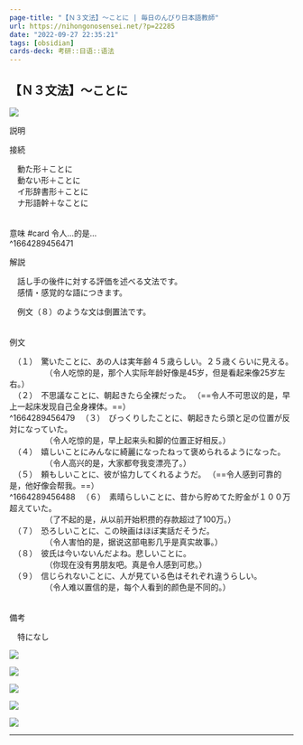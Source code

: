 ```yaml
---
page-title: "【Ｎ３文法】～ことに | 毎日のんびり日本語教師"
url: https://nihongonosensei.net/?p=22285
date: "2022-09-27 22:35:21"
tags: [obsidian] 
cards-deck: 考研::日语::语法
---
```

## 【Ｎ３文法】～ことに

![](https://nihongonosensei.net/pic/n3top.png)

説明

接続

　動た形＋ことに  
　動ない形＋ことに  
　イ形辞書形＋ことに  
　ナ形語幹＋なことに  
　

意味 #card 
令人…的是…  
^1664289456471


解説

　話し手の後件に対する評価を述べる文法です。  
　感情・感覚的な語につきます。

　例文（８）のような文は倒置法です。  
　

例文

　（１）　驚いたことに、あの人は実年齢４５歳らしい。２５歳くらいに見える。  
　　　　　（令人吃惊的是，那个人实际年龄好像是45岁，但是看起来像25岁左右。）  
　（２）　不思議なことに、朝起きたら全裸だった。  （==令人不可思议的是，早上一起床发现自己全身裸体。==）  
^1664289456479
　（３）　びっくりしたことに、朝起きたら頭と足の位置が反対になっていた。  
　　　　　（令人吃惊的是，早上起来头和脚的位置正好相反。）  
　（４）　嬉しいことにみんなに綺麗になったねって褒められるようになった。  
　　　　　（令人高兴的是，大家都夸我变漂亮了。）  
　（５）　頼もしいことに、彼が協力してくれるようだ。  （==令人感到可靠的是，他好像会帮我。==）  
^1664289456488
　（６）　素晴らしいことに、昔から貯めてた貯金が１００万超えていた。  
　　　　　（了不起的是，从以前开始积攒的存款超过了100万。）  
　（７）　恐ろしいことに、この映画はほぼ実話だそうだ。  
　　　　　（令人害怕的是，据说这部电影几乎是真实故事。）  
　（８）　彼氏は今いないんだよね。悲しいことに。  
　　　　　（你现在没有男朋友吧。真是令人感到可悲。）  
　（９）　信じられないことに、人が見ている色はそれぞれ違うらしい。  
　　　　　（令人难以置信的是，每个人看到的颜色是不同的。）  
　

備考

　特になし

[![](https://nihongonosensei.net/pic/n1top2.png)](https://nihongonosensei.net/?page_id=10246#linkn1)

[![](https://nihongonosensei.net/pic/n2top2.png)](https://nihongonosensei.net/?page_id=10246#linkn2)

[![](https://nihongonosensei.net/pic/n3top2.png)](https://nihongonosensei.net/?page_id=10246#linkn3)

[![](https://nihongonosensei.net/pic/n4n5top2.png)](https://nihongonosensei.net/?page_id=10246#linkn4n5)

[![](https://nihongonosensei.net/pic/n0top2.png)](https://nihongonosensei.net/?page_id=10246#linkn0)

---
